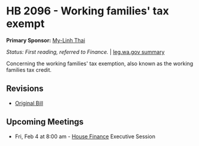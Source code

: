 # HB 2096 - Working families' tax exempt
**Primary Sponsor:** [My-Linh Thai](/person/leg/thai_my.md)

*Status: First reading, referred to Finance.* | [leg.wa.gov summary](https://app.leg.wa.gov/billsummary?BillNumber=2096&Year=2021)

Concerning the working families' tax exemption, also known as the working families tax credit.

## Revisions
* [Original Bill](1/)

## Upcoming Meetings
* Fri, Feb 4 at 8:00 am - [House Finance](/house/2021-22/FIN/) Executive Session